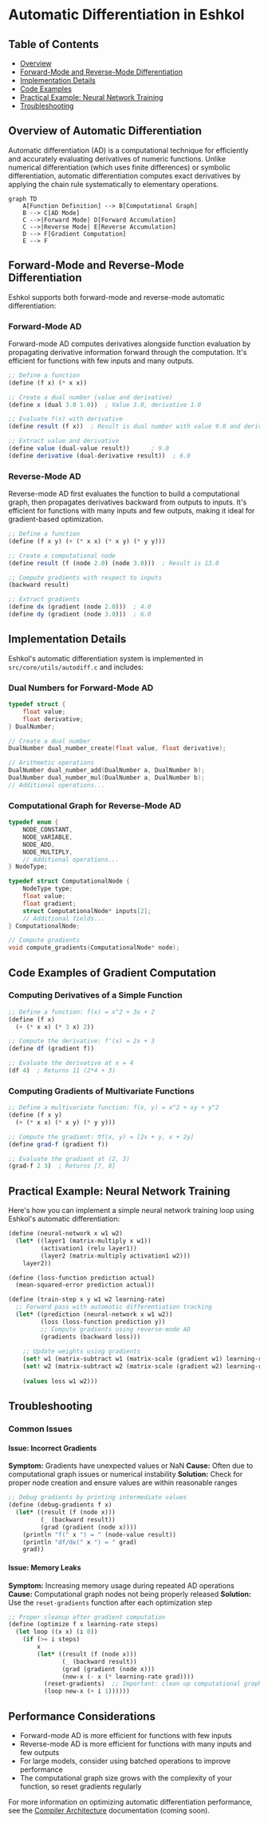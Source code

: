 # Automatic Differentiation in Eshkol

## Table of Contents
- [Overview](#overview)
- [Forward-Mode and Reverse-Mode Differentiation](#forward-mode-and-reverse-mode-differentiation)
- [Implementation Details](#implementation-details)
- [Code Examples](#code-examples)
- [Practical Example: Neural Network Training](#practical-example-neural-network-training)
- [Troubleshooting](#troubleshooting)

## Overview of Automatic Differentiation

Automatic differentiation (AD) is a computational technique for efficiently and accurately evaluating derivatives of numeric functions. Unlike numerical differentiation (which uses finite differences) or symbolic differentiation, automatic differentiation computes exact derivatives by applying the chain rule systematically to elementary operations.

```mermaid
graph TD
    A[Function Definition] --> B[Computational Graph]
    B --> C[AD Mode]
    C -->|Forward Mode| D[Forward Accumulation]
    C -->|Reverse Mode| E[Reverse Accumulation]
    D --> F[Gradient Computation]
    E --> F
```

## Forward-Mode and Reverse-Mode Differentiation

Eshkol supports both forward-mode and reverse-mode automatic differentiation:

### Forward-Mode AD

Forward-mode AD computes derivatives alongside function evaluation by propagating derivative information forward through the computation. It's efficient for functions with few inputs and many outputs.

```scheme
;; Define a function
(define (f x) (* x x))

;; Create a dual number (value and derivative)
(define x (dual 3.0 1.0))  ; Value 3.0, derivative 1.0

;; Evaluate f(x) with derivative
(define result (f x))  ; Result is dual number with value 9.0 and derivative 6.0

;; Extract value and derivative
(define value (dual-value result))      ; 9.0
(define derivative (dual-derivative result))  ; 6.0
```

### Reverse-Mode AD

Reverse-mode AD first evaluates the function to build a computational graph, then propagates derivatives backward from outputs to inputs. It's efficient for functions with many inputs and few outputs, making it ideal for gradient-based optimization.

```scheme
;; Define a function
(define (f x y) (+ (* x x) (* x y) (* y y)))

;; Create a computational node
(define result (f (node 2.0) (node 3.0)))  ; Result is 13.0

;; Compute gradients with respect to inputs
(backward result)

;; Extract gradients
(define dx (gradient (node 2.0)))  ; 4.0
(define dy (gradient (node 3.0)))  ; 6.0
```

## Implementation Details

Eshkol's automatic differentiation system is implemented in `src/core/utils/autodiff.c` and includes:

### Dual Numbers for Forward-Mode AD

```c
typedef struct {
    float value;
    float derivative;
} DualNumber;

// Create a dual number
DualNumber dual_number_create(float value, float derivative);

// Arithmetic operations
DualNumber dual_number_add(DualNumber a, DualNumber b);
DualNumber dual_number_mul(DualNumber a, DualNumber b);
// Additional operations...
```

### Computational Graph for Reverse-Mode AD

```c
typedef enum {
    NODE_CONSTANT,
    NODE_VARIABLE,
    NODE_ADD,
    NODE_MULTIPLY,
    // Additional operations...
} NodeType;

typedef struct ComputationalNode {
    NodeType type;
    float value;
    float gradient;
    struct ComputationalNode* inputs[2];
    // Additional fields...
} ComputationalNode;

// Compute gradients
void compute_gradients(ComputationalNode* node);
```

## Code Examples of Gradient Computation

### Computing Derivatives of a Simple Function

```scheme
;; Define a function: f(x) = x^2 + 3x + 2
(define (f x)
  (+ (* x x) (* 3 x) 2))

;; Compute the derivative: f'(x) = 2x + 3
(define df (gradient f))

;; Evaluate the derivative at x = 4
(df 4)  ; Returns 11 (2*4 + 3)
```

### Computing Gradients of Multivariate Functions

```scheme
;; Define a multivariate function: f(x, y) = x^2 + xy + y^2
(define (f x y)
  (+ (* x x) (* x y) (* y y)))

;; Compute the gradient: ∇f(x, y) = [2x + y, x + 2y]
(define grad-f (gradient f))

;; Evaluate the gradient at (2, 3)
(grad-f 2 3)  ; Returns [7, 8]
```

## Practical Example: Neural Network Training

Here's how you can implement a simple neural network training loop using Eshkol's automatic differentiation:

```scheme
(define (neural-network x w1 w2)
  (let* ((layer1 (matrix-multiply x w1))
         (activation1 (relu layer1))
         (layer2 (matrix-multiply activation1 w2)))
    layer2))

(define (loss-function prediction actual)
  (mean-squared-error prediction actual))

(define (train-step x y w1 w2 learning-rate)
  ;; Forward pass with automatic differentiation tracking
  (let* ((prediction (neural-network x w1 w2))
         (loss (loss-function prediction y))
         ;; Compute gradients using reverse-mode AD
         (gradients (backward loss)))
    
    ;; Update weights using gradients
    (set! w1 (matrix-subtract w1 (matrix-scale (gradient w1) learning-rate)))
    (set! w2 (matrix-subtract w2 (matrix-scale (gradient w2) learning-rate)))
    
    (values loss w1 w2)))
```

## Troubleshooting

### Common Issues

#### Issue: Incorrect Gradients
**Symptom:** Gradients have unexpected values or NaN
**Cause:** Often due to computational graph issues or numerical instability
**Solution:** Check for proper node creation and ensure values are within reasonable ranges

```scheme
;; Debug gradients by printing intermediate values
(define (debug-gradients f x)
  (let* ((result (f (node x)))
         (_ (backward result))
         (grad (gradient (node x))))
    (println "f(" x ") = " (node-value result))
    (println "df/dx(" x ") = " grad)
    grad))
```

#### Issue: Memory Leaks
**Symptom:** Increasing memory usage during repeated AD operations
**Cause:** Computational graph nodes not being properly released
**Solution:** Use the `reset-gradients` function after each optimization step

```scheme
;; Proper cleanup after gradient computation
(define (optimize f x learning-rate steps)
  (let loop ((x x) (i 0))
    (if (>= i steps)
        x
        (let* ((result (f (node x)))
               (_ (backward result))
               (grad (gradient (node x)))
               (new-x (- x (* learning-rate grad))))
          (reset-gradients)  ;; Important: clean up computational graph
          (loop new-x (+ i 1))))))
```

## Performance Considerations

- Forward-mode AD is more efficient for functions with few inputs
- Reverse-mode AD is more efficient for functions with many inputs and few outputs
- For large models, consider using batched operations to improve performance
- The computational graph size grows with the complexity of your function, so reset gradients regularly

For more information on optimizing automatic differentiation performance, see the [Compiler Architecture](COMPILER_ARCHITECTURE.md) documentation (coming soon).
